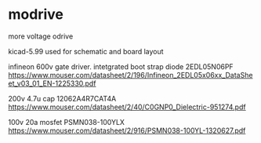 # modrive
more voltage odrive

kicad-5.99 used for schematic and board layout

infineon 600v gate driver. intetgrated boot strap diode
2EDL05N06PF
https://www.mouser.com/datasheet/2/196/Infineon_2EDL05x06xx_DataSheet_v03_01_EN-1225330.pdf

200v 4.7u cap
12062A4R7CAT4A
https://www.mouser.com/datasheet/2/40/C0GNP0_Dielectric-951274.pdf

100v 20a mosfet
PSMN038-100YLX
https://www.mouser.com/datasheet/2/916/PSMN038-100YL-1320627.pdf
